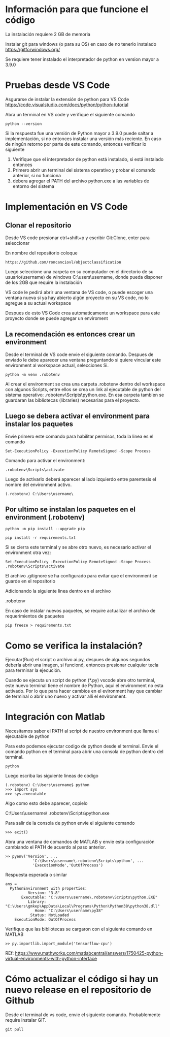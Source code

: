 # Información para que funcione el código 

La instalación requiere 2 GB de memoria

Instalar git para windows (o para su OS) en caso de no tenerlo instalado
https://gitforwindows.org/

Se requiere tener instalado el interpretador de python en version mayor a 3.9.0

# Pruebas desde VS Code

Asgurarse de instalar la extensión de python para VS Code 
https://code.visualstudio.com/docs/python/python-tutorial


Abra un terminal en VS code y verifique el siguiente comando

```shell script
python --version
```
Si la respuesta fue una versión de Python mayor a 3.9.0 puede saltar a implementación, si no entonces instalar una versión más reciente. En caso de ningún retorno por parte de este comando, entonces verificar lo siguiente

1. Verifique que el interpretador de python está instalado, si está instalado entonces
2. Primero abrir un terminal del sistema operativo y probar el comando anterior, si no funciona
3. debera agregar el PATH del archivo python.exe a las variables de entorno del sistema


# Implementación en VS Code

## Clonar el repositorio

Desde VS code presionar ctrl+shift+p y escribir Git:Clone, enter para seleccionar

En nombre del repositorio coloque

```shell script
https://github.com/roncanciovl/objectclassification
```
Luego seleccione una carpeta en su computador en el directorio de su usuario(username) de windows C:\users\username, donde pueda disponer de los 2GB que require la instalación

VS code le pedirá abrir una ventana de VS code, o puede escoger una ventana nueva si ya hay abierto algún proyecto en su VS code, no lo agregue a su actual workspace

Despues de esto VS Code crea automaticamente un workspace para este proyecto donde se puede agregar un enviroment 


## La recomendación es entonces crear un environment

Desde el terminal de VS code envie el siguiente comando. Despues de enviado le debe aparecer una ventana preguntando si quiere vincular este environment al workspace actual, selecciones Si.

```shell script
python -m venv .robotenv
```

Al crear el environment se crea una carpeta .robotenv dentro del workspace con algunos Scripts, entre ellos se crea un link al ejecutable de python del sistema operativo: .robotenv\Scripts\python.exe. En esa carpeta tambien se guardaran las bibliotecas (libraries) necesarias para el proyecto.

## Luego se debera activar el environment para instalar los paquetes

Envie primero este comando para habilitar permisos, toda la linea es el comando

```shell script
Set-ExecutionPolicy -ExecutionPolicy RemoteSigned -Scope Process
```
Comando para activar el environment:

```shell script
.robotenv\Scripts\activate
```
Luego de activarlo deberá aparecer al lado izquierdo entre parentesis el nombre del environment activo. 

```shell script
(.robotenv) C:\Users\username\
```



## Por ultimo se instalan los paquetes en el environment (.robotenv)

```shell script
python -m pip install --upgrade pip
```
```shell script
pip install -r requirements.txt
```

Si se cierra este terminal y se abre otro nuevo, es necesario activar el environment otra vez:

```shell script
Set-ExecutionPolicy -ExecutionPolicy RemoteSigned -Scope Process
.robotenv\Scripts\activate
```



El archivo .gitignore se ha configurado para evitar que el environment se guarde en el repositorio

Adicionando la siguiente linea dentro en el archivo

.robotenv


En caso de instalar nuevos paquetes, se require actualizar el archivo de requerimientos de paquetes

```shell script
pip freeze > requirements.txt
```

# Como se verifica la instalación?

Ejecutar(Run) el script o archivo ai.py, despues de algunos segundos debería abrir una imagen, si funcionó, entonces presionar cualquier tecla para terminar la ejecución.

Cuando se ejecuta un script de python (*.py) vscode abre otro terminal, este nuevo terminal tiene el nombre de Python, aqui el environment no esta activado. Por lo que para hacer cambios en el evironment hay que cambiar de terminal o abrir uno nuevo y activar alli el environment.

# Integración con Matlab

Necesitamos saber el PATH al script de nuestro environment que llama el ejecutable de python

Para esto podemos ejecutar codigo de python desde el terminal. Envie el comando python en el terminal para abrir una consola de python dentro del terminal.

```shell script
python
```
Luego escriba las siguiente lineas de código

```shell script
(.robotenv) C:\Users\username$ python 
>>> import sys 
>>> sys.executable 
```
Algo como esto debe aparecer, copielo

C:\Users\username\ .robotenv\Scripts\python.exe

Para salir de la consola de python envie el siguiente comando
```shell script
>>> exit()
```


Abra una ventana de comandos de MATLAB y envie esta configuración cambiando el PATH de acuerdo al paso anterior. 

```shell script
>> pyenv('Version', ... 
            'C:\Users\username\.robotenv\Scripts\python', ... 
            'ExecutionMode','OutOfProcess') 
```

Respuesta esperada o similar

```shell script
ans = 
  PythonEnvironment with properties: 
          Version: "3.8" 
       Executable: "C:\Users\username\.robotenv\Scripts\python.EXE" 
          Library: "C:\Users\gmkep\AppData\Local\Programs\Python\Python38\python38.dll" 
             Home: "C:\Users\username\py38" 
           Status: NotLoaded 
    ExecutionMode: OutOfProcess
```
Verifique que las bibliotecas se cargaron con el siguiente comando en MATLAB

```shell script
>> py.importlib.import_module('tensorflow-cpu')
```
REf: https://www.mathworks.com/matlabcentral/answers/1750425-python-virtual-environments-with-python-interface

# Cómo actualizar el código si hay un nuevo release en el repositorio de Github

Desde el terminal de vs code, envie el siguiente comando. Probablemente require instalar GIT. 

```shell script
git pull
```

